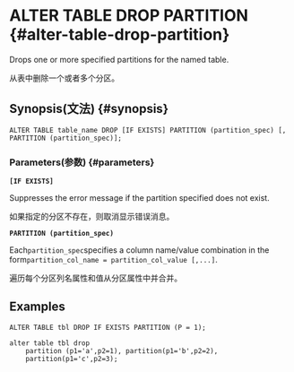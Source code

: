 # ALTER TABLE DROP PARTITION {#alter-table-drop-partition}

Drops one or more specified partitions for the named table.

从表中删除一个或者多个分区。

## Synopsis\(文法\) {#synopsis}

```
ALTER TABLE table_name DROP [IF EXISTS] PARTITION (partition_spec) [, PARTITION (partition_spec)];
```

### Parameters\(参数\) {#parameters}

**`[IF EXISTS]`**

Suppresses the error message if the partition specified does not exist.

如果指定的分区不存在，则取消显示错误消息。

**`PARTITION (partition_spec)`**

Each`partition_spec`specifies a column name/value combination in the form`partition_col_name = partition_col_value [,...]`.

遍历每个分区列名属性和值从分区属性中并合并。

## Examples

```
ALTER TABLE tbl DROP IF EXISTS PARTITION (P = 1);
```

```
alter table tbl drop 
    partition (p1='a',p2=1), partition(p1='b',p2=2), 
    partition(p1='c',p2=3);
```



